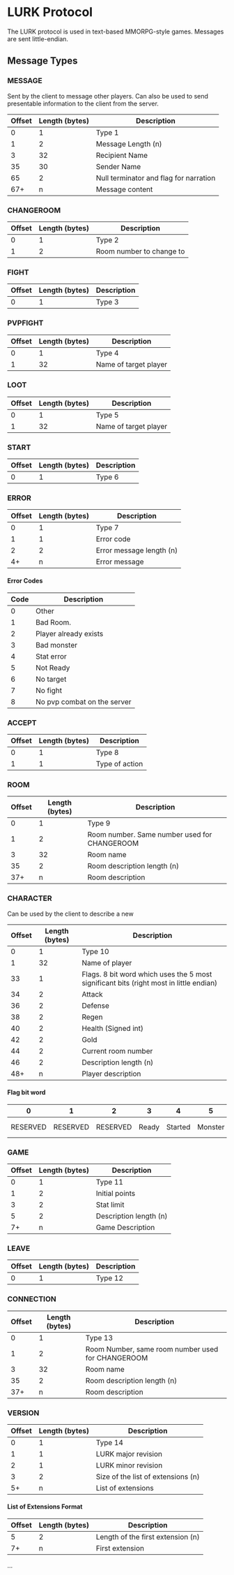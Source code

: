 # LURK Protocol

The LURK protocol is used in text-based MMORPG-style games. Messages are sent little-endian.

## Message Types

### MESSAGE

Sent by the client to message other players. Can also be used to send presentable information to the client from the server.

|Offset|Length (bytes)|Description|
|---|---|---|
|0|1|Type 1|
|1|2|Message Length (n)|
|3|32|Recipient Name|
|35|30|Sender Name|
|65|2|Null terminator and flag for narration|
|67+|n|Message content|

### CHANGEROOM

|Offset|Length (bytes)|Description|
|---|---|---|
|0|1|Type 2|
|1|2|Room number to change to|

### FIGHT

|Offset|Length (bytes)|Description|
|---|---|---|
|0|1|Type 3|

### PVPFIGHT

|Offset|Length (bytes)|Description|
|---|---|---|
|0|1|Type 4|
|1|32|Name of target player|

### LOOT

|Offset|Length (bytes)|Description|
|---|---|---|
|0|1|Type 5|
|1|32|Name of target player|

### START

|Offset|Length (bytes)|Description|
|---|---|---|
|0|1|Type 6|

### ERROR

|Offset|Length (bytes)|Description|
|---|---|---|
|0|1|Type 7|
|1|1|Error code|
|2|2|Error message length (n)|
|4+|n|Error message|

#### Error Codes

|Code|Description|
|---|---|
|0|Other|
|1|Bad Room.|
|2|Player already exists|
|3|Bad monster|
|4|Stat error|
|5|Not Ready|
|6|No target|
|7|No fight|
|8|No pvp combat on the server|

### ACCEPT

|Offset|Length (bytes)|Description|
|---|---|---|
|0|1|Type 8|
|1|1|Type of action|


### ROOM

|Offset|Length (bytes)|Description|
|---|---|---|
|0|1|Type 9|
|1|2|Room number. Same number used for CHANGEROOM
|3|32|Room name|
|35|2|Room description length (n)|
|37+|n|Room description|


### CHARACTER

Can be used by the client to describe a new 

|Offset|Length (bytes)|Description|
|---|---|---|
|0|1|Type 10|
|1|32|Name of player|
|33|1|Flags. 8 bit word which uses the 5 most significant bits (right most in little endian)|
|34|2|Attack|
|36|2|Defense|
|38|2|Regen|
|40|2|Health (Signed int)|
|42|2|Gold|
|44|2|Current room number|
|46|2|Description length (n)|
|48+|n|Player description|

#### Flag bit word

|0|1|2|3|4|5|6|7|
|---|---|---|---|---|---|---|---|
|RESERVED|RESERVED|RESERVED|Ready|Started|Monster|Join Battle|Alive|

### GAME

|Offset|Length (bytes)|Description|
|---|---|---|
|0|1|Type 11|
|1|2|Initial points|
|3|2|Stat limit|
|5|2|Description length (n)|
|7+|n|Game Description|

### LEAVE

|Offset|Length (bytes)|Description|
|---|---|---|
|0|1|Type 12|

### CONNECTION

|Offset|Length (bytes)|Description|
|---|---|---|
|0|1|Type 13|
|1|2|Room Number, same room number used for CHANGEROOM|
|3|32|Room name|
|35|2|Room description length (n)|
|37+|n|Room description|

### VERSION

|Offset|Length (bytes)|Description|
|---|---|---|
|0|1|Type 14|
|1|1|LURK major revision|
|2|1|LURK minor revision|
|3|2|Size of the list of extensions (n)|
|5+|n|List of extensions|

#### List of Extensions Format

|Offset|Length (bytes)|Description|
|---|---|---|
|5|2|Length of the first extension (n)|
|7+|n|First extension|
...
